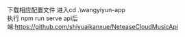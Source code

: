 下载相应配置文件
进入cd .\wangyiyun-app\
执行 npm run serve
api后端:https://github.com/shiyuaikanxue/NeteaseCloudMusicApi

